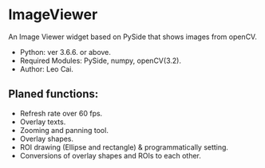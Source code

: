 # ImageViewer
An Image Viewer widget based on PySide that shows images from openCV.

* Python: ver 3.6.6. or above.
* Required Modules: PySide, numpy, openCV(3.2).
* Author: Leo Cai.


## Planed functions:
* Refresh rate over 60 fps.
* Overlay texts.
* Zooming and panning tool.
* Overlay shapes.
* ROI drawing (Ellipse and rectangle) & programmatically setting.
* Conversions of overlay shapes and ROIs to each other. 